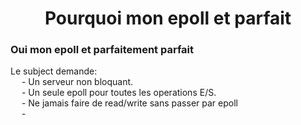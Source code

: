 <h1 align="center">Pourquoi mon epoll et parfait</h1>

<p>
<h3><b>Oui mon epoll et parfaitement parfait</b></h3>
Le subject demande:<br>
&emsp; - Un serveur non bloquant.<br>
&emsp; - Un seule epoll pour toutes les operations E/S.<br>
&emsp; - Ne jamais faire de read/write sans passer par epoll<br>
&emsp; - 